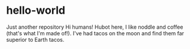 # hello-world
Just another repository
Hi humans!
Hubot here, I like noddle and coffee (that's what I'm made of!).
I've had tacos on the moon and find them far superior to Earth tacos.
